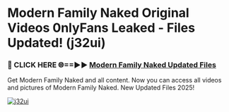# Modern Family Naked Original Videos 0nlyFans Leaked - Files Updated! (j32ui)

<h3>🔴 CLICK HERE 🌐==►► <a href="https://tinyurl.com/up5wt9bj" rel="nofollow">Modern Family Naked Updated Files</a></h3>

Get Modern Family Naked and all content. Now you can access all videos and pictures of Modern Family Naked. New Updated Files 2025!

[![j32ui](https://i.imgur.com/ABiUzMV.gif)](https://tinyurl.com/up5wt9bj)

